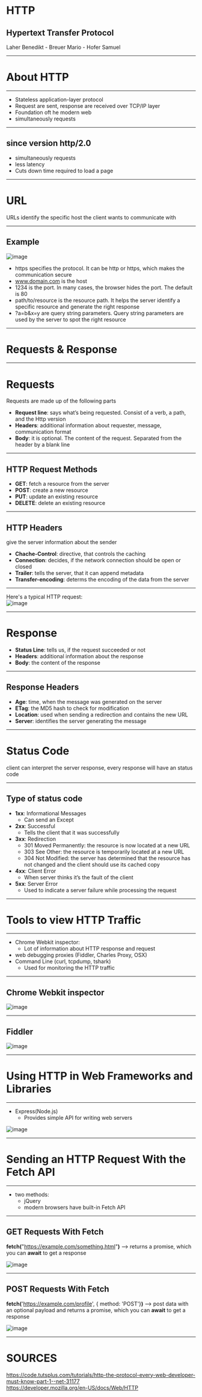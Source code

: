 # HTTP

## Hypertext Transfer Protocol

Laher Benedikt - Breuer Mario - Hofer Samuel

-----

# About HTTP

---

- Stateless application-layer protocol
- Request are sent, response are received over TCP/IP layer
- Foundation oft he modern web
- simultaneously requests 

---

## since version http/2.0

- simultaneously requests 
- less latency 
- Cuts down time required to load a page

-----

# URL

URLs identify the specific host the client wants to communicate with

---

## Example

![image](https://user-images.githubusercontent.com/71715472/200410363-735d3771-d314-4603-9dbe-3e1517941011.png)

- https specifies the protocol. It can be http or https, which makes the communication secure
- www.domain.com is the host
- 1234 is the port. In many cases, the browser hides the port. The default is 80
- path/to/resource is the resource path. It helps the server identify a specific resource and generate the right response
- ?a=b&x=y are query string parameters. Query string parameters are used by the server to spot the right resource

-----

# Requests & Response

---

# Requests

Requests are made up of the following parts

- **Request line**: says what’s being requested. Consist of a verb, a path, and the Http version
- **Headers**: additional information about requester, message, communication format
- **Body**: it is optional. The content of the request. Separated from the header by a blank line

---

## HTTP Request Methods

- **GET**: fetch a resource from the server
- **POST**: create a new resource
- **PUT**: update an existing resource
- **DELETE**: delete an existing resource

---

## HTTP Headers

give the server information about the sender

- **Chache-Control**: directive, that controls the caching
- **Connection**: decides, if the network connection should be open or closed
- **Trailer**: tells the server, that it can append metadata
- **Transfer-encoding**: determs the encoding of the data from the server

---

Here's a typical HTTP request: 
<br>
![image](https://user-images.githubusercontent.com/71715472/200413459-d7b69a3b-bad5-44b0-9496-a684d1739744.png)

---

# Response

- **Status Line**: tells us, if the request succeeded or not 
- **Headers**: additional information about the response
- **Body**: the content of the response

---

## Response Headers

- **Age**: time, when the message was generated on the server
- **ETag**: the MD5 hash to check for modification
- **Location**: used when sending a redirection and contains the new URL
- **Server**: identifies the server generating the message

-----

# Status Code

client can interpret the server response, every response will have an status code

---

## Type of status code

- **1xx**: Informational Messages
  - Can send an Except
- **2xx**: Successful
  - Tells the client that it was successfully 
- **3xx**: Redirection
  - 301 Moved Permanently: the resource is now located at a new URL   
  - 303 See Other: the resource is temporarily located at a new URL
  - 304 Not Modified: the server has determined that the resource has not changed and the client should use its cached copy 
- **4xx**: Client Error
  - When server thinks it’s the fault of the client
- **5xx**: Server Error
  - Used to indicate a server failure while processing the request

-----

# Tools to view HTTP Traffic

---

- Chrome Webkit inspector: 
  - Lot of information about HTTP response and request
- web debugging proxies (Fiddler, Charles Proxy, OSX)
- Command Line (curl, tcpdump, tshark)
  - Used for monitoring the HTTP traffic

---

## Chrome Webkit inspector

![image](https://user-images.githubusercontent.com/71715472/200420405-4b142fee-517d-4d72-aea4-50867b1c61b9.png)

---

## Fiddler

![image](https://user-images.githubusercontent.com/71715472/200420488-51076a64-de22-4ae4-afe9-4fe7f2a4c1cb.png)

-----

# Using HTTP in Web Frameworks and Libraries

---

- Express(Node.js)
  - Provides simple API for writing web servers 

![image](https://user-images.githubusercontent.com/71715472/200420682-c58f5e4b-203f-471b-a610-ea427c9bbd07.png)

-----

# Sending an HTTP Request With the Fetch API

---

- two methods: 
  - jQuery
  - modern browsers have built-in Fetch API

---

## GET Requests With Fetch

**fetch(**"https://example.com/something.html"**)** --> returns a promise, which you can **await** to get a response

![image](https://user-images.githubusercontent.com/71715472/200421153-a9b5d8c3-89c2-4f49-98ca-5b6fb1b8678e.png)

---

## POST Requests With Fetch
**fetch(**'https://example.com/profile', {  method: 'POST'}**)** --> post data with an optional payload and returns a promise, which you can **await** to get a response

![image](https://user-images.githubusercontent.com/71715472/200421581-44352c39-b5be-44ef-826d-8685fb31a8d6.png)

-----

# SOURCES

https://code.tutsplus.com/tutorials/http-the-protocol-every-web-developer-must-know-part-1--net-31177
<br>
https://developer.mozilla.org/en-US/docs/Web/HTTP
